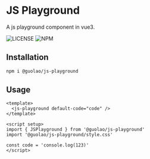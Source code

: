 # JS Playground

A js playground component in vue3.

![LICENSE](https://img.shields.io/github/license/imguolao/js-playground.svg) ![NPM](https://img.shields.io/npm/v/%40guolao%2Fjs-playground
)

## Installation

```sh
npm i @guolao/js-playground
```

## Usage

```vue
<template>
  <js-playground default-code="code" />
</template>

<script setup>
import { JSPlayground } from '@guolao/js-playground'
import '@guolao/js-playground/style.css'

const code = 'console.log(123)'
</script>
```
